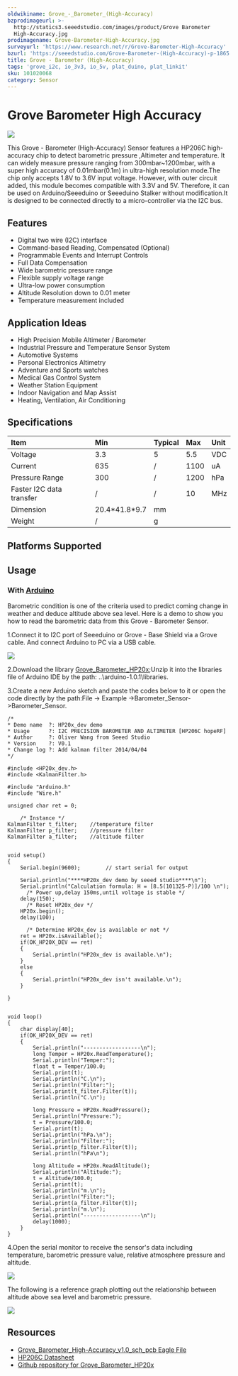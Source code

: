 ```yaml
---
oldwikiname: Grove_-_Barometer_(High-Accuracy)
bzprodimageurl: >-
  http://statics3.seeedstudio.com/images/product/Grove Barometer
  High-Accuracy.jpg
prodimagename: Grove-Barometer-High-Accuracy.jpg
surveyurl: 'https://www.research.net/r/Grove-Barometer-High-Accuracy'
bzurl: 'https://seeedstudio.com/Grove-Barometer-(High-Accuracy)-p-1865.html'
title: Grove - Barometer (High-Accuracy)
tags: 'grove_i2c, io_3v3, io_5v, plat_duino, plat_linkit'
sku: 101020068
category: Sensor
---
```


# Grove Barometer High Accuracy

![](https://raw.githubusercontent.com/SeeedDocument/Grove-Barometer-High-Accuracy/master/img/Grove-Barometer-High-Accuracy.jpg)

This Grove - Barometer \(High-Accuracy\) Sensor features a HP206C high-accuracy chip to detect barometric pressure ,Altimeter and temperature. It can widely measure pressure ranging from 300mbar~1200mbar, with a super high accuracy of 0.01mbar\(0.1m\) in ultra-high resolution mode.The chip only accepts 1.8V to 3.6V input voltage. However, with outer circuit added, this module becomes compatible with 3.3V and 5V. Therefore, it can be used on Arduino/Seeeduino or Seeeduino Stalker without modification.It is designed to be connected directly to a micro-controller via the I2C bus.

## Features

* Digital two wire \(I2C\) interface
* Command-based Reading, Compensated \(Optional\)
* Programmable Events and Interrupt Controls
* Full Data Compensation
* Wide barometric pressure range
* Flexible supply voltage range
* Ultra-low power consumption
* Altitude Resolution down to 0.01 meter
* Temperature measurement included

## Application Ideas

* High Precision Mobile Altimeter / Barometer
* Industrial Pressure and Temperature Sensor System
* Automotive Systems
* Personal Electronics Altimetry
* Adventure and Sports watches
* Medical Gas Control System
* Weather Station Equipment
* Indoor Navigation and Map Assist
* Heating, Ventilation, Air Conditioning

## Specifications

|  Item |  Min |  Typical |  Max |  Unit |
| :--- | :--- | :--- | :--- | :--- |
|  Voltage |  3.3 |  5 |  5.5 |  VDC |
|  Current |  635 |  / |  1100 |  uA |
|  Pressure Range |  300 |  / |  1200 |  hPa |
|  Faster I2C data transfer |  / |  / |  10 |  MHz |
|  Dimension |  20.4\*41.8\*9.7 |  mm |  |  |
|  Weight |  / |  g |  |  |

## Platforms Supported

## Usage

### With [Arduino](/Arduino)

Barometric condition is one of the criteria used to predict coming change in weather and deduce altitude above sea level. Here is a demo to show you how to read the barometric data from this Grove - Barometer Sensor.

1.Connect it to I2C port of Seeeduino or Grove - Base Shield via a Grove cable. And connect Arduino to PC via a USB cable.

![](https://raw.githubusercontent.com/SeeedDocument/Grove-Barometer-High-Accuracy/master/img/Grove-Barometer_Sensor_hard.JPG)

2.Download the library [Grove\_Barometer\_HP20x](https://github.com/Seeed-Studio/Grove_Barometer_HP20x);Unzip it into the libraries file of Arduino IDE by the path: ..\arduino-1.0.1\libraries.

3.Create a new Arduino sketch and paste the codes below to it or open the code directly by the path:File -&gt; Example -&gt;Barometer\_Sensor-&gt;Barometer\_Sensor.

```text
/*
* Demo name  ?: HP20x_dev demo
* Usage      ?: I2C PRECISION BAROMETER AND ALTIMETER [HP206C hopeRF]
* Author     ?: Oliver Wang from Seeed Studio
* Version    ?: V0.1
* Change log ?: Add kalman filter 2014/04/04
*/

#include <HP20x_dev.h>
#include <KalmanFilter.h>

#include "Arduino.h"
#include "Wire.h"

unsigned char ret = 0;

    /* Instance */
KalmanFilter t_filter;    //temperature filter
KalmanFilter p_filter;    //pressure filter
KalmanFilter a_filter;    //altitude filter


void setup()
{
    Serial.begin(9600);        // start serial for output

    Serial.println("****HP20x_dev demo by seeed studio****\n");
    Serial.println("Calculation formula: H = [8.5(101325-P)]/100 \n");
      /* Power up,delay 150ms,until voltage is stable */
    delay(150);
      /* Reset HP20x_dev */
    HP20x.begin();
    delay(100);

      /* Determine HP20x_dev is available or not */
    ret = HP20x.isAvailable();
    if(OK_HP20X_DEV == ret)
    {
        Serial.println("HP20x_dev is available.\n");
    }
    else
    {
        Serial.println("HP20x_dev isn't available.\n");
    }

}


void loop()
{
    char display[40];
    if(OK_HP20X_DEV == ret)
    {
        Serial.println("------------------\n");
        long Temper = HP20x.ReadTemperature();
        Serial.println("Temper:");
        float t = Temper/100.0;
        Serial.print(t);
        Serial.println("C.\n");
        Serial.println("Filter:");
        Serial.print(t_filter.Filter(t));
        Serial.println("C.\n");

        long Pressure = HP20x.ReadPressure();
        Serial.println("Pressure:");
        t = Pressure/100.0;
        Serial.print(t);
        Serial.println("hPa.\n");
        Serial.println("Filter:");
        Serial.print(p_filter.Filter(t));
        Serial.println("hPa\n");

        long Altitude = HP20x.ReadAltitude();
        Serial.println("Altitude:");
        t = Altitude/100.0;
        Serial.print(t);
        Serial.println("m.\n");
        Serial.println("Filter:");
        Serial.print(a_filter.Filter(t));
        Serial.println("m.\n");
        Serial.println("------------------\n");
        delay(1000);
    }
}
```

4.Open the serial monitor to receive the sensor's data including temperature, barometric pressure value, relative atmosphere pressure and altitude.

![](https://raw.githubusercontent.com/SeeedDocument/Grove-Barometer-High-Accuracy/master/img/Barometer_Sensor.jpg)

The following is a reference graph plotting out the relationship between altitude above sea level and barometric pressure.

![](https://raw.githubusercontent.com/SeeedDocument/Grove-Barometer-High-Accuracy/master/img/Pressure_and_Altitude.jpg)

## Resources

* [Grove\_Barometer\_High-Accuracy\_v1.0\_sch\_pcb Eagle File](https://raw.githubusercontent.com/SeeedDocument/Grove-Barometer-High-Accuracy/master/res/Grove_Barometer_High-Accuracy_v1.0_sch_pcb.zip)
* [HP206C Datasheet](https://raw.githubusercontent.com/SeeedDocument/Grove-Barometer-High-Accuracy/master/res/HP206C_Datasheet.pdf)
* [Github repository for Grove\_Barometer\_HP20x](https://github.com/Seeed-Studio/Grove_Barometer_HP20x)

